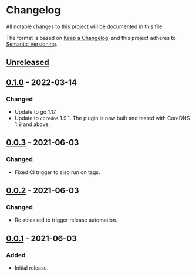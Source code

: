 # Changelog

All notable changes to this project will be documented in this file.

The format is based on [Keep a Changelog](https://keepachangelog.com/en/1.0.0/),
and this project adheres to [Semantic Versioning](https://semver.org/spec/v2.0.0.html).

## [Unreleased]

## [0.1.0] - 2022-03-14

### Changed

- Update to go 1.17.
- Update to `coredns` 1.9.1. The plugin is now built and tested with CoreDNS 1.9 and above.

## [0.0.3] - 2021-06-03

### Changed

- Fixed CI trigger to also run on tags.

## [0.0.2] - 2021-06-03

### Changed

- Re-released to trigger release automation.

## [0.0.1] - 2021-06-03

### Added

- Initial release.

[Unreleased]: https://github.com/giantswarm/coredns-warnlist-plugin/compare/v0.1.0...HEAD
[0.1.0]: https://github.com/giantswarm/coredns-warnlist-plugin/compare/v0.0.3...v0.1.0
[0.0.3]: https://github.com/giantswarm/coredns-warnlist-plugin/compare/v0.0.2...v0.0.3
[0.0.2]: https://github.com/giantswarm/coredns-warnlist-plugin/compare/v0.0.1...v0.0.2
[0.0.1]: https://github.com/giantswarm/coredns-warnlist-plugin/releases/tag/v0.0.1
